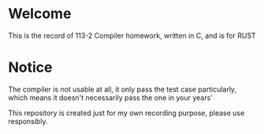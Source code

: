 # Welcome
This is the record of 113-2 Compiler homework, written in C, and is for RUST  

# Notice
The compiler is not usable at all, it only pass the test case particularly, which means it doesn't necessarily pass the one in your years'  

This repository is created just for my own recording purpose, please use responsibly.   
